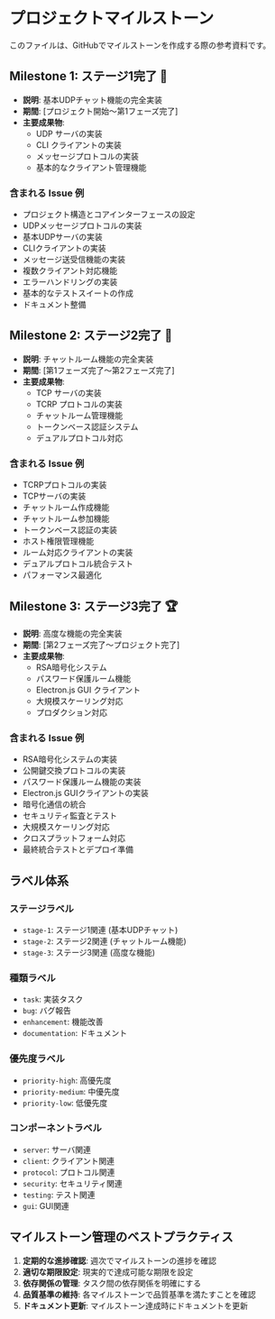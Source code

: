 # プロジェクトマイルストーン

このファイルは、GitHubでマイルストーンを作成する際の参考資料です。

## Milestone 1: ステージ1完了 🎯
- **説明**: 基本UDPチャット機能の完全実装
- **期間**: [プロジェクト開始〜第1フェーズ完了]
- **主要成果物**:
  - UDP サーバの実装
  - CLI クライアントの実装
  - メッセージプロトコルの実装
  - 基本的なクライアント管理機能

### 含まれる Issue 例
- プロジェクト構造とコアインターフェースの設定
- UDPメッセージプロトコルの実装
- 基本UDPサーバの実装
- CLIクライアントの実装
- メッセージ送受信機能の実装
- 複数クライアント対応機能
- エラーハンドリングの実装
- 基本的なテストスイートの作成
- ドキュメント整備

## Milestone 2: ステージ2完了 🚀
- **説明**: チャットルーム機能の完全実装
- **期間**: [第1フェーズ完了〜第2フェーズ完了]
- **主要成果物**:
  - TCP サーバの実装
  - TCRP プロトコルの実装
  - チャットルーム管理機能
  - トークンベース認証システム
  - デュアルプロトコル対応

### 含まれる Issue 例
- TCRPプロトコルの実装
- TCPサーバの実装
- チャットルーム作成機能
- チャットルーム参加機能
- トークンベース認証の実装
- ホスト権限管理機能
- ルーム対応クライアントの実装
- デュアルプロトコル統合テスト
- パフォーマンス最適化

## Milestone 3: ステージ3完了 🏆
- **説明**: 高度な機能の完全実装
- **期間**: [第2フェーズ完了〜プロジェクト完了]
- **主要成果物**:
  - RSA暗号化システム
  - パスワード保護ルーム機能
  - Electron.js GUI クライアント
  - 大規模スケーリング対応
  - プロダクション対応

### 含まれる Issue 例
- RSA暗号化システムの実装
- 公開鍵交換プロトコルの実装
- パスワード保護ルーム機能の実装
- Electron.js GUIクライアントの実装
- 暗号化通信の統合
- セキュリティ監査とテスト
- 大規模スケーリング対応
- クロスプラットフォーム対応
- 最終統合テストとデプロイ準備

## ラベル体系

### ステージラベル
- `stage-1`: ステージ1関連 (基本UDPチャット)
- `stage-2`: ステージ2関連 (チャットルーム機能)
- `stage-3`: ステージ3関連 (高度な機能)

### 種類ラベル
- `task`: 実装タスク
- `bug`: バグ報告
- `enhancement`: 機能改善
- `documentation`: ドキュメント

### 優先度ラベル
- `priority-high`: 高優先度
- `priority-medium`: 中優先度
- `priority-low`: 低優先度

### コンポーネントラベル
- `server`: サーバ関連
- `client`: クライアント関連
- `protocol`: プロトコル関連
- `security`: セキュリティ関連
- `testing`: テスト関連
- `gui`: GUI関連

## マイルストーン管理のベストプラクティス

1. **定期的な進捗確認**: 週次でマイルストーンの進捗を確認
2. **適切な期限設定**: 現実的で達成可能な期限を設定
3. **依存関係の管理**: タスク間の依存関係を明確にする
4. **品質基準の維持**: 各マイルストーンで品質基準を満たすことを確認
5. **ドキュメント更新**: マイルストーン達成時にドキュメントを更新